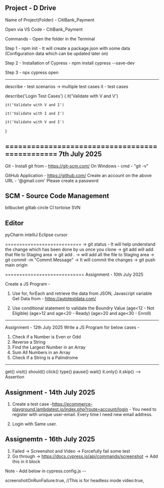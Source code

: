 Project - D Drive
-----------------

Name of Project(Folder) - CitiBank_Payment

Open via VS Code - CitiBank_Payment

Commands - Open the folder in the Terminal  

Step 1 - npm init - It will create a package.json with some data (Configuration data which can be updated later on)

Step 2 - Installation of Cypress - npm install cypress --save-dev

Step 3 - npx cypress open 

-------------------------
describe - test scenarios -> multiple test cases
it - test cases

describe('Login Test Cases')
{
    it('Validate with V and V')

    it('Validate with V and I')

    it('Validate with I and I')

    it('Validate with V and I')

}


===============================================
7th July 2025
-------------

Git - Install git from - https://git-scm.com/
On Windows - cmd - "git -v"


GitHub Application - https://github.com/ 
Create an account on the above URL - '@gmail.com'
Please create a password

SCM - Source Code Management
---------------------------

bitbucket
gitlab
circle CI
tortoise SVN

Editor
------
pyCharm
intelliJ
Eclipse
cursor

===========================
-> git status - It will help understand the change which has been done by us once you clone
-> git add <filename> will add that file to Staging area
-> git add . -> will add all the file to Staging area
-> git commit -m "Commit Message" -> It will commit the changes
-> git push main origin

============================
Assignment - 10th July 2025 

Create a JS Program - 

1. Use for, forEach and retrieve the data from JSON, Javascript variable
Get Data from - https://autotestdata.com/

2. Use conditional statement to validate the Boundry Value 
(age<12 - Not Eligible)
(age>12 and age<20 - Ready)
(age>20 and age<30 - Enroll)

------------------------------------------------------------
Assignment - 12th July 2025
Write a JS Program for below cases - 
1. Check if a Number is Even or Odd
2. Reverse a String
3. Find the Largest Number in an Array
4. Sum All Numbers in an Array
5. Check if a String is a Palindrome

-------------------------------------------------------------
get()
visit()
should()
click()
type()
pause()
wait()
it.only()
it.skip()
--> Assertion

Assignment - 14th July 2025
---------------------------
1. Create a test case -https://ecommerce-playground.lambdatest.io/index.php?route=account/login - You need to register with unique user-email. Every time I need new email address.

2. Login with Same user.

Assignemtn - 16th July 2025
---------------------------

1. Failed -> Screenshot and Video -> Forcefully fail some test
2. Go through -> https://docs.cypress.io/api/commands/screenshot -> Add this in it block 

Note - Add below in cypress.config.js --

screenshotOnRunFailure:true, //This is for headless mode
video:true,


